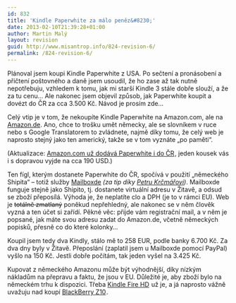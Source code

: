 ```yaml
---
id: 832
title: 'Kindle Paperwhite za málo peněz&#8230;'
date: 2013-02-10T21:39:28+01:00
author: Martin Malý
layout: revision
guid: http://www.misantrop.info/824-revision-6/
permalink: /824-revision-6/
---
```

Plánoval jsem koupi Kindle Paperwhite z USA. Po sečtení a pronásobení a přičtení poštovného a daně jsem usoudil, že ho zase až tak nutně nepotřebuju, vzhledem k tomu, jak mi starší Kindle 3 stále dobře slouží, a že za tu cenu&#8230; Ale nakonec jsem objevil způsob, jak Paperwhite koupit a dovézt do ČR za cca 3.500 Kč. Návod je prosím zde&#8230;

<!--more-->

Celý vtip je v tom, že nekoupíte Kindle Paperwhite na Amazon.com, ale na [Amazon.de](http://www.amazon.de/gp/product/B007OZO03M/ref=as_li_ss_tl?ie=UTF8&camp=1638&creative=19454&creativeASIN=B007OZO03M&linkCode=as2&tag=kindlecat-21). Ano, chce to trošku umět německy, ale se slovníkem v ruce nebo s Google Translatorem to zvládnete, najmě díky tomu, že celý web je naprosto stejný jako ten americký, takže se v tom vyznáte &#8222;po paměti&#8220;.

(Aktualizace: [Amazon.com už dodává Paperwhite i do ČR](http://www.amazon.com/gp/product/B007OZNZG0/ref=as_li_ss_tl?ie=UTF8&camp=1789&creative=390957&creativeASIN=B007OZNZG0&linkCode=as2&tag=dein-20)<img alt="" src="http://www.assoc-amazon.com/e/ir?t=dein-20&l=as2&o=1&a=B007OZNZG0" width="1" height="1" border="0" />, jeden kousek vás i s dopravou vyjde na cca 190 USD.)

<div style="float: right;">
  <a href="http://www.amazon.de/gp/product/B007OZO03M/ref=as_li_ss_il?ie=UTF8&camp=1638&creative=19454&creativeASIN=B007OZO03M&linkCode=as2&tag=kindlecat-21"><img alt="" src="http://ws.assoc-amazon.de/widgets/q?_encoding=UTF8&ASIN=B007OZO03M&Format=_SL160_&ID=AsinImage&MarketPlace=DE&ServiceVersion=20070822&WS=1&tag=kindlecat-21" border="0" /></a><img style="border: none !important; margin: 0px !important;" alt="" src="http://www.assoc-amazon.de/e/ir?t=kindlecat-21&l=as2&o=3&a=B007OZO03M" width="1" height="1" border="0" />
</div>

Ten fígl, kterým dostanete Paperwhite do ČR, spočívá v použití &#8222;německého Shipita&#8220; &#8211; totiž služby [Mailboxde](http://www.mailboxde.cz/) _(za tip díky [Petru Krčmářovi](http://petrkrcmar.blog.root.cz))_. Mailboxde funguje stejně jako Shipito, tj. dostanete virtuální adresu v Žitavě, a odsud se zboží přeposílá. Výhoda je, že neplatíte clo a DPH (je to v rámci EU). Web je <del>totálně zmatlaný</del> poněkud nepřehledný, ale nakonec se v něm člověk vyzná a ten účet si zařídí. Pěkné věc: přijde vám registrační mail, a v něm je popsané, jak máte svou adresu zadat do Amazon.de, včetně německých popisků, přesně co do které kolonky&#8230;

Koupil jsem tedy dva Kindly, stálo mě to 258 EUR, podle banky 6.700 Kč. Za dva dny byly v Žitavě. Přeposlání (zaplatil jsem u Mailboxde pomocí PayPal) vyšlo na 150 Kč. Jestli dobře počítám, tak jeden vyšel na 3.425 Kč.

Kupovat z německého Amazonu může být výhodnější, díky nízkým nákladům na přepravu a faktu, že jsou v EU. Důležité je, aby zboží bylo na německém trhu k dispozici. Třeba [Kindle Fire HD](http://www.amazon.de/gp/product/B008UAAE44/ref=as_li_ss_tl?ie=UTF8&camp=1638&creative=19454&creativeASIN=B008UAAE44&linkCode=as2&tag=kindlecat-21)<img style="border: none !important; margin: 0px !important;" alt="" src="http://www.assoc-amazon.de/e/ir?t=kindlecat-21&l=as2&o=3&a=B008UAAE44" width="1" height="1" border="0" /> už je, a já naprosto vážně uvažuju nad koupí [BlackBerry Z10](http://www.amazon.de/gp/product/B00B2OU3YQ/ref=as_li_ss_tl?ie=UTF8&camp=1638&creative=19454&creativeASIN=B00B2OU3YQ&linkCode=as2&tag=kindlecat-21)<img style="border: none !important; margin: 0px !important;" alt="" src="http://www.assoc-amazon.de/e/ir?t=kindlecat-21&l=as2&o=3&a=B00B2OU3YQ" width="1" height="1" border="0" />.

&nbsp;